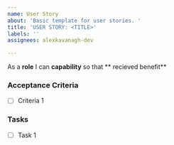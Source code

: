 ```yaml
---
name: User Story
about: 'Basic template for user stories. '
title: 'USER STORY: <TITLE>'
labels: ''
assignees: alexkavanagh-dev

---
```


As a **role** I can **capability** so that ** recieved benefit**

### Acceptance Criteria

- [ ] Criteria 1

### Tasks

- [ ] Task 1
